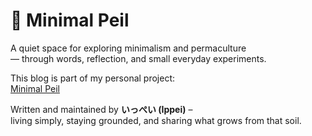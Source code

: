 # 🌿 Minimal Peil

A quiet space for exploring minimalism and permaculture  
— through words, reflection, and small everyday experiments.

This blog is part of my personal project:  
[Minimal Peil](https://minimal-peil.com)

Written and maintained by **いっぺい (Ippei)** –  
living simply, staying grounded, and sharing what grows from that soil.
